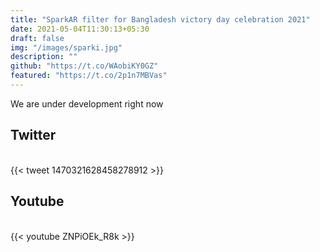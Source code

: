 ```yaml
---
title: "SparkAR filter for Bangladesh victory day celebration 2021"
date: 2021-05-04T11:30:13+05:30
draft: false
img: "/images/sparki.jpg"
description: ""
github: "https://t.co/WAobiKY0GZ"
featured: "https://t.co/2p1n7MBVas"
---
```

We are under development right now
## Twitter 

<br>
{{< tweet 1470321628458278912 >}}
<br>

## Youtube 

<br>
{{< youtube ZNPiOEk_R8k >}}
<br>
